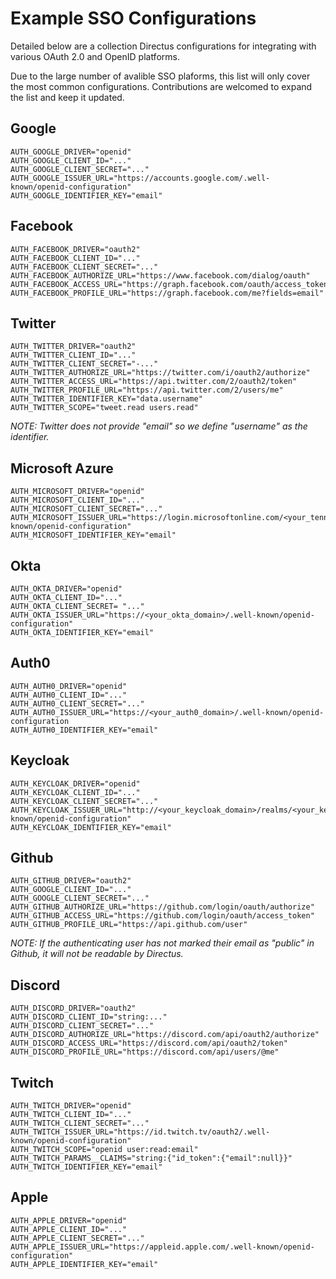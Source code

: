# Example SSO Configurations

Detailed below are a collection Directus configurations for integrating with various OAuth 2.0 and OpenID platforms.

Due to the large number of avalible SSO plaforms, this list will only cover the most common configurations. Contributions are welcomed to expand the list and keep it updated.

## Google

```
AUTH_GOOGLE_DRIVER="openid"
AUTH_GOOGLE_CLIENT_ID="..."
AUTH_GOOGLE_CLIENT_SECRET="..."
AUTH_GOOGLE_ISSUER_URL="https://accounts.google.com/.well-known/openid-configuration"
AUTH_GOOGLE_IDENTIFIER_KEY="email"
```

## Facebook

```
AUTH_FACEBOOK_DRIVER="oauth2"
AUTH_FACEBOOK_CLIENT_ID="..."
AUTH_FACEBOOK_CLIENT_SECRET="..."
AUTH_FACEBOOK_AUTHORIZE_URL="https://www.facebook.com/dialog/oauth"
AUTH_FACEBOOK_ACCESS_URL="https://graph.facebook.com/oauth/access_token"
AUTH_FACEBOOK_PROFILE_URL="https://graph.facebook.com/me?fields=email"
```

## Twitter

```
AUTH_TWITTER_DRIVER="oauth2"
AUTH_TWITTER_CLIENT_ID="..."
AUTH_TWITTER_CLIENT_SECRET="-..."
AUTH_TWITTER_AUTHORIZE_URL="https://twitter.com/i/oauth2/authorize"
AUTH_TWITTER_ACCESS_URL="https://api.twitter.com/2/oauth2/token"
AUTH_TWITTER_PROFILE_URL="https://api.twitter.com/2/users/me"
AUTH_TWITTER_IDENTIFIER_KEY="data.username"
AUTH_TWITTER_SCOPE="tweet.read users.read"
```

*NOTE: Twitter does not provide "email" so we define "username" as the identifier.*

## Microsoft Azure

```
AUTH_MICROSOFT_DRIVER="openid"
AUTH_MICROSOFT_CLIENT_ID="..."
AUTH_MICROSOFT_CLIENT_SECRET="..."
AUTH_MICROSOFT_ISSUER_URL="https://login.microsoftonline.com/<your_tennant_id>/v2.0/.well-known/openid-configuration"
AUTH_MICROSOFT_IDENTIFIER_KEY="email"
```

## Okta

```
AUTH_OKTA_DRIVER="openid"
AUTH_OKTA_CLIENT_ID="..."
AUTH_OKTA_CLIENT_SECRET= "..."
AUTH_OKTA_ISSUER_URL="https://<your_okta_domain>/.well-known/openid-configuration"
AUTH_OKTA_IDENTIFIER_KEY="email"
```

## Auth0

```
AUTH_AUTH0_DRIVER="openid"
AUTH_AUTH0_CLIENT_ID="..."
AUTH_AUTH0_CLIENT_SECRET="..."
AUTH_AUTH0_ISSUER_URL="https://<your_auth0_domain>/.well-known/openid-configuration
AUTH_AUTH0_IDENTIFIER_KEY="email"
```

## Keycloak

```
AUTH_KEYCLOAK_DRIVER="openid"
AUTH_KEYCLOAK_CLIENT_ID="..."
AUTH_KEYCLOAK_CLIENT_SECRET="..."
AUTH_KEYCLOAK_ISSUER_URL="http://<your_keycloak_domain>/realms/<your_keycloak_realm>/.well-known/openid-configuration"
AUTH_KEYCLOAK_IDENTIFIER_KEY="email"
```

## Github

```
AUTH_GITHUB_DRIVER="oauth2"
AUTH_GOOGLE_CLIENT_ID="..."
AUTH_GOOGLE_CLIENT_SECRET="..."
AUTH_GITHUB_AUTHORIZE_URL="https://github.com/login/oauth/authorize"
AUTH_GITHUB_ACCESS_URL="https://github.com/login/oauth/access_token"
AUTH_GITHUB_PROFILE_URL="https://api.github.com/user"
```

*NOTE: If the authenticating user has not marked their email as "public" in Github, it will not be readable by Directus.*

## Discord

```
AUTH_DISCORD_DRIVER="oauth2"
AUTH_DISCORD_CLIENT_ID="string:..."
AUTH_DISCORD_CLIENT_SECRET="..."
AUTH_DISCORD_AUTHORIZE_URL="https://discord.com/api/oauth2/authorize"
AUTH_DISCORD_ACCESS_URL="https://discord.com/api/oauth2/token"
AUTH_DISCORD_PROFILE_URL="https://discord.com/api/users/@me"
```

## Twitch

```
AUTH_TWITCH_DRIVER="openid"
AUTH_TWITCH_CLIENT_ID="..."
AUTH_TWITCH_CLIENT_SECRET="..."
AUTH_TWITCH_ISSUER_URL="https://id.twitch.tv/oauth2/.well-known/openid-configuration"
AUTH_TWITCH_SCOPE="openid user:read:email"
AUTH_TWITCH_PARAMS__CLAIMS="string:{"id_token":{"email":null}}"
AUTH_TWITCH_IDENTIFIER_KEY="email"
```

## Apple

```
AUTH_APPLE_DRIVER="openid"
AUTH_APPLE_CLIENT_ID="..."
AUTH_APPLE_CLIENT_SECRET="..."
AUTH_APPLE_ISSUER_URL="https://appleid.apple.com/.well-known/openid-configuration"
AUTH_APPLE_IDENTIFIER_KEY="email"
```
